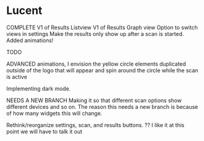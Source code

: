 # Lucent
COMPLETE
V1 of Results Listview
V1 of Results Graph view
Option to switch views in settings
Make the results only show up after a scan is started. 
Added animations!

TODO

ADVANCED animations, I envision the yellow circle elements duplicated outside of the logo that will appear and spin around the circle while the scan is active

Implementing dark mode. 

NEEDS A NEW BRANCH
Making it so that different scan options show different devices and so on. The reason this needs a new branch is because of how many widgets this will change. 

Rethink/reorganize settings, scan, and results buttons. ?? I like it at this point we will have to talk it out


